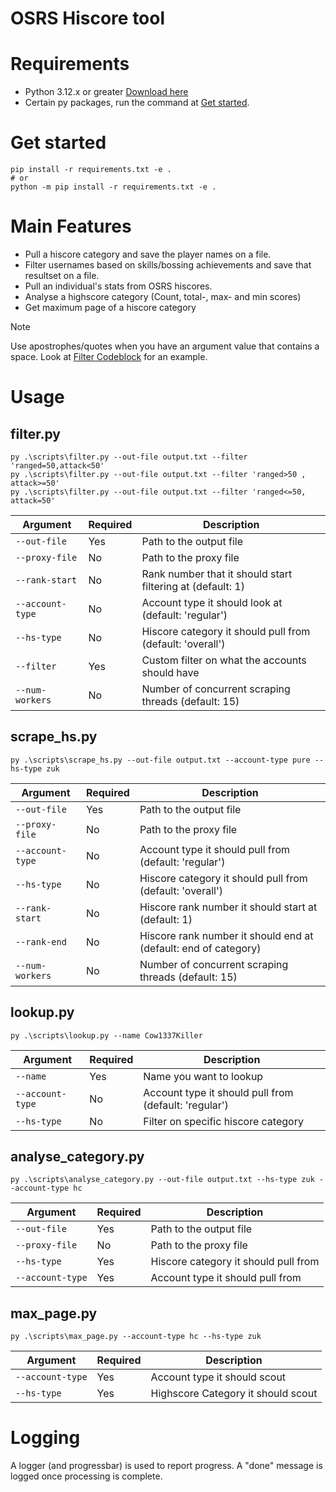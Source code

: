 # OSRS Hiscore tool

# Requirements 
- Python 3.12.x or greater [Download here](https://www.python.org/downloads/)
- Certain py packages, run the command at [Get started](#Getstarted).

# Get started
```console
pip install -r requirements.txt -e .
# or
python -m pip install -r requirements.txt -e .
```

# Main Features
- Pull a hiscore category and save the player names on a file.
- Filter usernames based on skills/bossing achievements and save that resultset on a file.
- Pull an individual's stats from OSRS hiscores.
- Analyse a highscore category (Count, total-, max- and min scores)
- Get maximum page of a hiscore category

> [!Note]
> Use apostrophes/quotes when you have an argument value that contains a space.
> Look at [Filter Codeblock](#filterpy) for an example.

# Usage

## filter.py
```console
py .\scripts\filter.py --out-file output.txt --filter 'ranged=50,attack<50'
py .\scripts\filter.py --out-file output.txt --filter 'ranged>50 , attack>=50'
py .\scripts\filter.py --out-file output.txt --filter 'ranged<=50, attack=50' 
```
| Argument      | Required | Description                                |
| ------------- | -------- | ------------------------------------------ |
| `--out-file`  | Yes      | Path to the output file                    |
| `--proxy-file`  | No      | Path to the proxy file                    |
| `--rank-start`  | No      | Rank number that it should start filtering at (default: 1) |
| `--account-type`  | No      | Account type it should look at (default: 'regular') |
| `--hs-type`  | No      | Hiscore category it should pull from (default: 'overall') |
| `--filter`  | Yes      | Custom filter on what the accounts should have |
| `--num-workers`  | No      | Number of concurrent scraping threads (default: 15) |

## scrape_hs.py
```console
py .\scripts\scrape_hs.py --out-file output.txt --account-type pure --hs-type zuk
```
| Argument      | Required | Description                                |
| ------------- | -------- | ------------------------------------------ |
| `--out-file`  | Yes      | Path to the output file                    |
| `--proxy-file`  | No      | Path to the proxy file                    |
| `--account-type`  | No      | Account type it should pull from (default: 'regular') |
| `--hs-type`  | No      | Hiscore category it should pull from (default: 'overall') |
| `--rank-start`  | No      | Hiscore rank number it should start at (default: 1) |
| `--rank-end`  | No      | Hiscore rank number it should end at (default: end of category) |
| `--num-workers`  | No      | Number of concurrent scraping threads (default: 15) |

## lookup.py
```console
py .\scripts\lookup.py --name Cow1337Killer
```
| Argument      | Required | Description                                |
| ------------- | -------- | ------------------------------------------ |
| `--name`  | Yes      | Name you want to lookup                    |
| `--account-type`  | No      | Account type it should pull from (default: 'regular') |
| `--hs-type`  | No      | Filter on specific hiscore category  |

## analyse_category.py
```console
py .\scripts\analyse_category.py --out-file output.txt --hs-type zuk --account-type hc
```
| Argument      | Required | Description                                |
| ------------- | -------- | ------------------------------------------ |
| `--out-file`  | Yes      | Path to the output file                    |
| `--proxy-file`  | No      | Path to the proxy file                    |
| `--hs-type`  | Yes      | Hiscore category it should pull from        |
| `--account-type`  | Yes      | Account type it should pull from       |

## max_page.py
```console
py .\scripts\max_page.py --account-type hc --hs-type zuk
```
| Argument      | Required | Description                                |
| ------------- | -------- | ------------------------------------------ |
| `--account-type`  | Yes      | Account type it should scout   |
| `--hs-type`  | Yes      | Highscore Category it should scout  |

# Logging
A logger (and progressbar) is used to report progress. A "done" message is logged once processing is complete.
